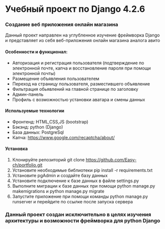 # Учебный проект по Django 4.2.6
### Создание веб приложения онлайн магазина
Данный проект направлен на углубленное изучение фреймворка Django и представляет из себя веб-приложения онлайн магазина аналога авито
#### Особенности и функционал:
- Авторизация и регистрация пользователя (подтверждение по электронной почте, капча и восстановление пароля при помощи электронной почты)
- Размещение объявления пользователем
- Переход на страницу пользователя, разместившего объявление
- Фильтрация обьявлений на главной странице по заголовку
- Админ-панель
- Профиль с возможностью установки аватара и смены данных
#### Используемые технологии
 - Фронтенд: HTML,CSS,JS (bootstrap)
 - Бэкэнд: python (Django)
 - База данных: PostgreSql
 - Капча: https://www.google.com/recaptcha/about/
#### Установка 
1. Клонируйте репозиторий git clone https://github.com/Easy-ch/portfolio.git
2. Установите необходимые библиотеки pip install -r requirements.txt
3. Установите pgAdmin и создайте базу данных
4. Установите подключение к базе данных в файле settings.py
5. Выполните миграции к базе данных при помощи python manage.py makemigrations и python manage.py migrate
6. Запустите приложение при помощи команды python manage.py runserver и перейдите по ссылке после запуска сервера
### Данный проект создан исключительно в целях изучения архитектуры и возможности фреймворка для python Django

